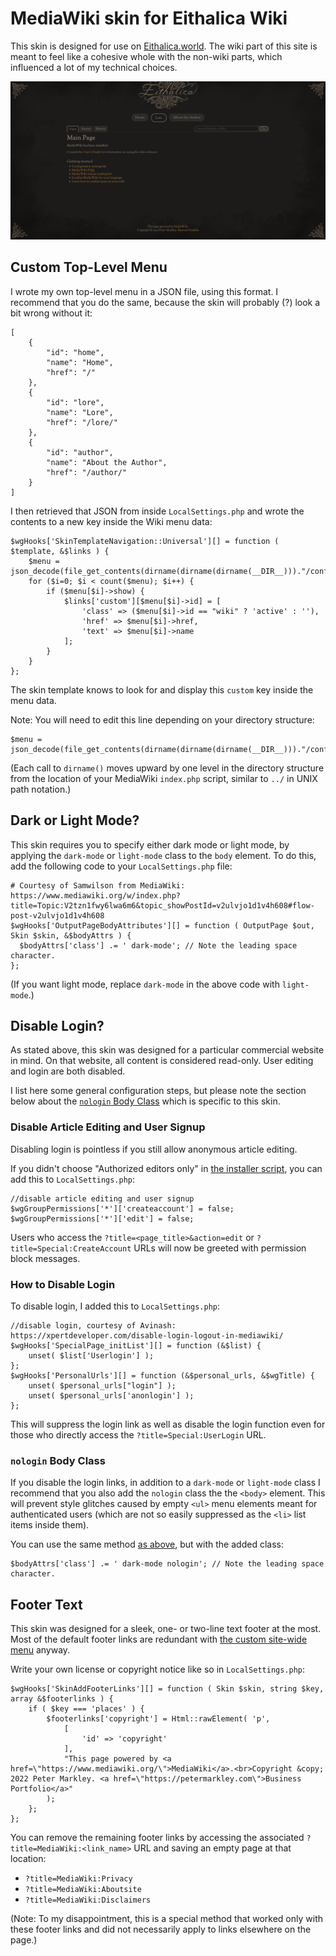 # MediaWiki skin for Eithalica Wiki

This skin is designed for use on [Eithalica.world](https://eithalica.world). The wiki part of this site is meant to feel like a cohesive whole with the non-wiki parts, which influenced a lot of my technical choices.

![Eithalica Wiki](screenshots/screenshot-1.png)

## Custom Top-Level Menu

I wrote my own top-level menu in a JSON file, using this format. I recommend that you do the same, because the skin will probably (?) look a bit wrong without it:

	[
		{
			"id": "home",
			"name": "Home",
			"href": "/"
		},
		{
			"id": "lore",
			"name": "Lore",
			"href": "/lore/"
		},
		{
			"id": "author",
			"name": "About the Author",
			"href": "/author/"
		}
	]

I then retrieved that JSON from inside `LocalSettings.php` and wrote the contents to a new key inside the Wiki menu data:

	$wgHooks['SkinTemplateNavigation::Universal'][] = function ( $template, &$links ) {
		$menu = json_decode(file_get_contents(dirname(dirname(dirname(__DIR__)))."/conf/menu.json"));
		for ($i=0; $i < count($menu); $i++) {
			if ($menu[$i]->show) {
				$links['custom'][$menu[$i]->id] = [
					'class' => ($menu[$i]->id == "wiki" ? 'active' : ''),
					'href' => $menu[$i]->href,
					'text' => $menu[$i]->name
				];
			}
		}
	};

The skin template knows to look for and display this `custom` key inside the menu data.

Note: You will need to edit this line depending on your directory structure:

	$menu = json_decode(file_get_contents(dirname(dirname(dirname(__DIR__)))."/conf/menu.json"));

(Each call to `dirname()` moves upward by one level in the directory structure from the location of your MediaWiki `index.php` script, similar to `../` in UNIX path notation.)

## Dark or Light Mode?

This skin requires you to specify either dark mode or light mode, by applying the `dark-mode` or `light-mode` class to the `body` element. To do this, add the following code to your `LocalSettings.php` file:

	# Courtesy of Samwilson from MediaWiki: https://www.mediawiki.org/w/index.php?title=Topic:V2tzn1fwy6lwa6m6&topic_showPostId=v2ulvjo1d1v4h608#flow-post-v2ulvjo1d1v4h608
	$wgHooks['OutputPageBodyAttributes'][] = function ( OutputPage $out, Skin $skin, &$bodyAttrs ) {
	  $bodyAttrs['class'] .= ' dark-mode'; // Note the leading space character.
	};

(If you want light mode, replace `dark-mode` in the above code with `light-mode`.)

## Disable Login?

As stated above, this skin was designed for a particular commercial website in mind. On that website, all content is considered read-only. User editing and login are both disabled.

I list here some general configuration steps, but please note the section below about the [`nologin` Body Class](#nologin-body-class) which is specific to this skin.

### Disable Article Editing and User Signup

Disabling login is pointless if you still allow anonymous article editing.

If you didn't choose "Authorized editors only" in [the installer script](https://www.mediawiki.org/wiki/Manual:Config_script), you can add this to `LocalSettings.php`:

	//disable article editing and user signup
	$wgGroupPermissions['*']['createaccount'] = false;
	$wgGroupPermissions['*']['edit'] = false;

Users who access the `?title=<page_title>&action=edit` or `?title=Special:CreateAccount` URLs will now be greeted with permission block messages.

### How to Disable Login

To disable login, I added this to `LocalSettings.php`:

	//disable login, courtesy of Avinash: https://xpertdeveloper.com/disable-login-logout-in-mediawiki/
	$wgHooks['SpecialPage_initList'][] = function (&$list) {
		unset( $list['Userlogin'] );
	};
	$wgHooks['PersonalUrls'][] = function (&$personal_urls, &$wgTitle) {
		unset( $personal_urls["login"] );
		unset( $personal_urls['anonlogin'] );
	};

This will suppress the login link as well as disable the login function even for those who directly access the `?title=Special:UserLogin` URL.

### `nologin` Body Class

If you disable the login links, in addition to a `dark-mode` or `light-mode` class I recommend that you also add the `nologin` class the the `<body>` element. This will prevent style glitches caused by empty `<ul>` menu elements meant for authenticated users (which are not so easily suppressed as the `<li>` list items inside them).

You can use the same method [as above](#dark-or-light-mode), but with the added class:

	$bodyAttrs['class'] .= ' dark-mode nologin'; // Note the leading space character.

## Footer Text

This skin was designed for a sleek, one- or two-line text footer at the most. Most of the default footer links are redundant with [the custom site-wide menu](#custom-top-level-menu) anyway.

Write your own license or copyright notice like so in `LocalSettings.php`:

	$wgHooks['SkinAddFooterLinks'][] = function ( Skin $skin, string $key, array &$footerlinks ) {
		if ( $key === 'places' ) {
			$footerlinks['copyright'] = Html::rawElement( 'p',
				[
					'id' => 'copyright'
				],
				"This page powered by <a href=\"https://www.mediawiki.org/\">MediaWiki</a>.<br>Copyright &copy; 2022 Peter Markley. <a href=\"https://petermarkley.com\">Business Portfolio</a>"
			);
		};
	};

You can remove the remaining footer links by accessing the associated `?title=MediaWiki:<link_name>` URL and saving an empty page at that location:
- `?title=MediaWiki:Privacy`
- `?title=MediaWiki:Aboutsite`
- `?title=MediaWiki:Disclaimers`

(Note: To my disappointment, this is a special method that worked only with these footer links and did not necessarily apply to links elsewhere on the page.)
